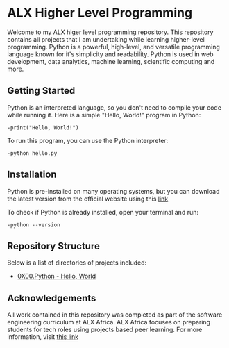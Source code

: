 # ALX Higher Level Programming

Welcome to my ALX higer level programming repository. This repository contains 
all projects that I am undertaking while learning higher-level programming.
Python is a powerful, high-level, and versatile programming language known 
for it's simplicity and readability. Python is used in web development, 
data analytics, machine learning, scientific computing and more.

## Getting Started

Python is an interpreted language, so you don't need to compile your code 
while running it. Here is a simple "Hello, World!" program in Python:

	-print("Hello, World!")

To run this program, you can use the Python interpreter:

	-python hello.py

## Installation

Python is pre-installed on many operating systems, but you can download
the latest version from the official website using this [link](https://www.python.org/downloads/)

To check if Python is already installed, open your terminal and run:

	-python --version

## Repository Structure

Below is a list of directories of projects included:

* [0X00.Python - Hello, World](0x00-python-hello_world)

## Acknowledgements

All work contained in this repository was completed as part of the software
engineering curriculum at ALX Africa. ALX Africa focuses on preparing students for
tech roles using projects based peer learning. For more information, visit
[this link](https://www.alxafrica.com)
